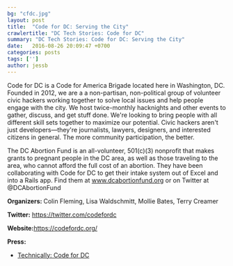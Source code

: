 ```yaml
---
bg: "cfdc.jpg"
layout: post
title:  "Code for DC: Serving the City"
crawlertitle: "DC Tech Stories: Code for DC"
summary: "DC Tech Stories: Code for DC: Serving the City"
date:   2016-08-26 20:09:47 +0700
categories: posts
tags: ['']
author: jessb
---
```


<p class="no-margin">Code for DC is a Code for America Brigade located here in Washington, DC. Founded in 2012, we are a a non-partisan, non-political group of volunteer civic hackers working together to solve local issues and help people engage with the city. We host twice-monthly hacknights and other events to gather, discuss, and get stuff done.  We're looking to bring people with all different skill sets together to maximize our potential. Civic hackers aren't just developers—they're journalists, lawyers, designers, and interested citizens in general. The more community participation, the better.</p>

<p class="no-margin">The DC Abortion Fund is an all-volunteer, 501(c)(3) nonprofit that makes grants to pregnant people in the DC area, as well as those traveling to the area, who cannot afford the full cost of an abortion. They have been collaborating with Code for DC to get their intake system out of Excel and into a Rails app. Find them at <a href="www.dcabortionfund.org">www.dcabortionfund.org</a> or on Twitter at @DCAbortionFund</p>

<p><strong>Organizers: </strong>Colin Fleming, Lisa Waldschmitt, Mollie Bates, Terry Creamer</p>
<p><strong>Twitter:</strong> <a href="https://twitter.com/codefordc ">https://twitter.com/codefordc </a></p> 
<p><strong>Website:</strong><a href="https://codefordc.org/  ">https://codefordc.org/ </a></p>
<p><strong>Press:</strong>
    <ul class="no-bullets">
    <li><a class="red"  href="https://technical.ly/dc/2015/09/23/code-for-dc-tackling-civic-problems-goes-way-beyond-code-get-involved/ ">Technically: Code for DC</a></li>
    </ul> 
</p>
